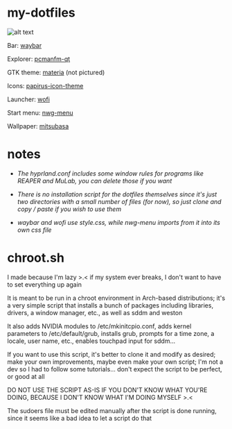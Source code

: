 # my-dotfiles
![alt text](https://github.com/kawa-sanmyaku/my-dotfiles/blob/main/docs/dotpic1.png)

Bar: [waybar](https://github.com/Alexays/Waybar)

Explorer: [pcmanfm-qt](https://github.com/lxqt/pcmanfm-qt)

GTK theme: [materia](https://github.com/nana-4/materia-theme) (not pictured)

Icons: [papirus-icon-theme](https://github.com/PapirusDevelopmentTeam/papirus-icon-theme)

Launcher: [wofi](https://sr.ht/~scoopta/wofi/)

Start menu: [nwg-menu](https://github.com/nwg-piotr/nwg-menu)

Wallpaper: [mitsubasa](https://f4.bcbits.com/img/0030581061_130.jpg)

# notes
* *The hyprland.conf includes some window rules for programs like REAPER and MuLab, you can delete those if you want*

* *There is no installation script for the dotfiles themselves since it's just two directories with a small number of files (for now), so just clone and copy / paste if you wish to use them*

* *waybar and wofi use style.css, while nwg-menu imports from it into its own css file*

# chroot.sh
I made because I'm lazy >.&lt; if my system ever breaks, I don't want to have to set everything up again

It is meant to be run in a chroot environment in Arch-based distributions; it's a very simple script that installs a bunch of packages including libraries, drivers, a window manager, etc., as well as sddm and weston

It also adds NVIDIA modules to /etc/mkinitcpio.conf, adds kernel parameters to /etc/default/grub, installs grub, prompts for a time zone, a locale, user name, etc., enables touchpad input for sddm...

If you want to use this script, it's better to clone it and modify as desired; make your own improvements, maybe even make your own script; I'm not a dev so I had to follow some tutorials... don't expect the script to be perfect, or good at all

DO NOT USE THE SCRIPT AS-IS IF YOU DON'T KNOW WHAT YOU'RE DOING, BECAUSE I DON'T KNOW WHAT I'M DOING MYSELF >.<

The sudoers file must be edited manually after the script is done running, since it seems like a bad idea to let a script do that
